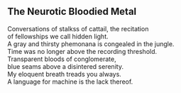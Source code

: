 The Neurotic Bloodied Metal
---------------------------
Conversations of stalkss of cattail, the recitation  
of fellowships we call hidden light.  
A gray and thirsty phemonana is congealed in the jungle.  
Time was no longer above the recording threshold.  
Transparent bloods of conglomerate,  
blue seams above a disintered serenity.  
My eloquent breath treads you always.  
A language for machine is the lack thereof.  
